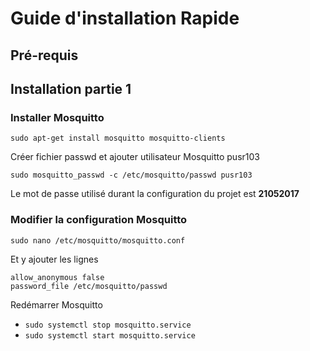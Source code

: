 # Guide d'installation Rapide

## Pré-requis


## Installation partie 1

### Installer Mosquitto
`sudo apt-get install mosquitto mosquitto-clients`

Créer fichier passwd et  ajouter utilisateur Mosquitto pusr103

`sudo mosquitto_passwd -c /etc/mosquitto/passwd pusr103`

Le mot de passe utilisé durant la configuration du projet est __21052017__

### Modifier la configuration Mosquitto
`sudo nano /etc/mosquitto/mosquitto.conf`

Et y ajouter les lignes

```
allow_anonymous false 
password_file /etc/mosquitto/passwd 
```
Redémarrer Mosquitto
* `sudo systemctl stop mosquitto.service`
* `sudo systemctl start mosquitto.service`

